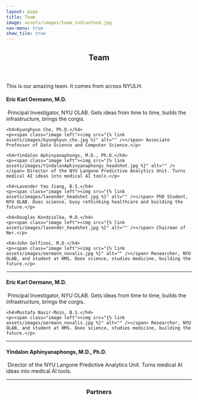 ```yaml
---
layout: page
title: Team
image: assets/images/team_indianfood.jpg
nav-menu: true
show_tile: true
---
```


<!-- Main -->
<div id="main" class="alt">

<!-- Team -->
<section id="one">
	<div class="inner">
		<header class="major">
			<h1>Team</h1>
		</header>

<p>This is our amazing team. It comes from across NYULH.</p>

<div class="row">
	<h4>Eric Karl Oermann, M.D.</h4>
	<p><span class="image left"><img src="{% link assets/images/oermann_novalis.jpg %}" alt="" /></span> Principal Investigator, NYU OLAB. Gets ideas from time to time, builds the infrastructure, brings the corgis.</p>

	<h4>Kyunghyun Cho, Ph.D.</h4>
	<p><span class="image left"><img src="{% link assets/images/kyunghyun_cho.jpg %}" alt="" /></span> Associate Professor of Data Science and Computer Science.</p>

	<h4>Yindalon Aphinyanaphongs, M.D., Ph.D.</h4>
	<p><span class="image left"><img src="{% link assets/images/YindalonAphinyanaphongs_headshot.jpg %}" alt="" /></span> Director of the NYU Langone Predictive Analytics Unit. Turns medical AI ideas into medical AI tools.</p>

	<h4>Lavender Yao Jiang, B.S.</h4>
	<p><span class="image left"><img src="{% link assets/images/lavender_headshot.jpg %}" alt="" /></span> PhD Student, NYU OLAB. Does science, busy rethinking healthcare and building the future.</p>

	<h4>Douglas Kondziolka, M.D.</h4>
	<p><span class="image left"><img src="{% link assets/images/lavender_headshot.jpg %}" alt="" /></span> Chairman of Ner.</p>

	<h4>John Golfinos, M.D.</h4>
	<p><span class="image left"><img src="{% link assets/images/oermann_novalis.jpg %}" alt="" /></span> Researcher, NYU OLAB, and student at HMS. Does science, studies medicine, building the future.</p>
</div>

<hr class="major" />

<div class="row">
	<h4>Eric Karl Oermann, M.D.</h4>
	<p><span class="image left"><img src="{% link assets/images/oermann_novalis.jpg %}" alt="" /></span> Principal Investigator, NYU OLAB. Gets ideas from time to time, builds the infrastructure, brings the corgis.</p>

	<h4>Mustafa Nasir-Moin, B.S.</h4>
	<p><span class="image left"><img src="{% link assets/images/oermann_novalis.jpg %}" alt="" /></span> Researcher, NYU OLAB, and student at HMS. Does science, studies medicine, building the future.</p>
</div>

<hr class="major" />

<div class="row">
	<h4>Yindalon Aphinyanaphongs, M.D., Ph.D.</h4>
	<p><span class="image left"><img src="{% link assets/images/YindalonAphinyanaphongs_headshot.jpg %}" alt="" /></span> Director of the NYU Langone Predictive Analytics Unit. Turns medical AI ideas into medical AI tools.</p>
</div>

<hr class="major" />

<!-- Partners -->
<section id="one">
	<div class="inner">
		<header class="major">
			<h1>Partners</h1>
		</header>

